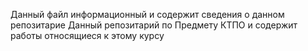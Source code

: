 Данный файл информационный и содержит сведения о данном репозитарие
Данный репозитарий по Предмету КТПО и содержит работы относящиеся к этому курсу